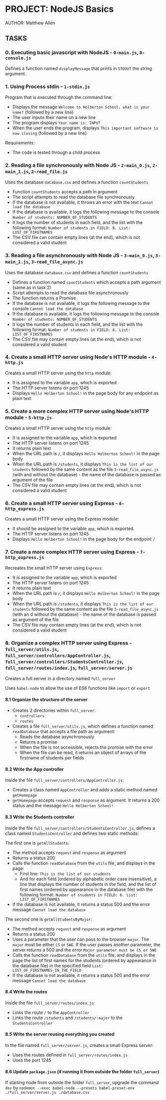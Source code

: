 # PROJECT: NodeJS Basics

AUTHOR: Matthew Allen

## TASKS

### 0. Executing basic javascript with NodeJS - `0-main.js`, `0-console.js`

Defines a function named `displayMessage` that prints in `STDOUT` the string argument.

### 1. Using Process stdin - `1-stdin.js`

Program that is executed through the command line:

* Displays the message `Welcome to Holberton School, what is your name?` (followed by a new line)
* The user inputs their name on a new line
* The program displays `Your name is: INPUT`
* When the user ends the program, displays `This important software is now closing` (followed by a new line)

Requirements:

* The code is tested through a child process

### 2. Reading a file synchronously with Node JS - `2-main_0.js`, `2-main_1.js`, `2-read_file.js`

Uses the database `database.csv` and defines a function `countStudents`

* Function `countStudents` accepts a path in argument
* The script attempts to read the database file synchronously
* If the database is not available, it throws an error with the text `Cannot load the database`
* If the database is available, it logs the following message to the console `Number of students: NUMBER_OF_STUDENTS`
* It logs the number of students in each field, and the list with the following format: `Number of students in FIELD: 6. List: LIST_OF_FIRSTNAMES`
* The CSV file can contain empty lines (at the end), which is not considered a valid student

### 3. Reading a file asynchronously with Node JS - `3-main_0.js`, `3-main_1.js`, `3-read_file_async.js`

Uses the database `database.csv` and defines a function `countStudents`

* Defines a function named `countStudents` which accepts a path argument (same as in task 2)
* Script attempts to read the database file asynchronously
* The function returns a Promise
* If the database is not available, it logs the following message to the console `Cannot load the database`
* If the database is available, it logs the following message to the console `Number of students: NUMBER_OF_STUDENTS`
* It logs the number of students in each field, and the list with the following format: `Number of students in FIELD: 6. List: LIST_OF_FIRSTNAMES`
* The CSV file may contain empty lines (at the end), which is not considered a valid student

### 4. Create a small HTTP server using Node's HTTP module - `4-http.js`

Creates a small HTTP server using the `http` module:

* It is assigned to the variable `app`, which is exported
* The HTTP server listens on port 1245
* Displays `Hello Holberton School!` in the page body for any endpoint as plain text

### 5. Create a more complex HTTP server using Node's HTTP module - `5-http.js`

Creates a small HTTP server using the `http` module:

* It is assigned to the variable `app`, which is exported
* The HTTP server listens on port 1245
* It returns plain text
* When the URL path is `/`, it displays `Hello Holberton School!` in the page body
* When the URL path is `/students`, it displays `This is the list of our students` followed by the same content as the file `3-read_file_async.js` (with and without the database) - the name of the database is passed as argument of the file
* The CSV file may contain empty lines (at the end), which is not considered a valid student

### 6. Create a small HTTP server using Express - `6-http_express.js`

Creates a small HTTP server using the Express module:

* It should be assigned to the variable `app`, which is exported.
* The HTTP server listens on port 1245
* Displays `Hello Holberton School!` in the page body for the endpoint `/`

### 7. Create a more complex HTTP server using Express - `7-http_express.js`

Recreates the small HTTP server using `Express`:

* It is assigned to the variable `app`, which is exported
* The HTTP server listens on port 1245
* It returns plain text
* When the URL path is `/`, it displays `Hello Holberton School!` in the page body
* When the URL path is `/students`, it displays `This is the list of our students` followed by the same content as the file `3-read_file_async.js` (with an d without the database) - the name of the database is passed as argument of the file
* The CSV file may contain empty lines (at the end), which is not considered a valid student

### 8. Organize a complex HTTP server using Express - `full_server/utils.js`, `full_server/controllers/AppController.js`, `full_server/controllers/StudentsController.js`, `full_server/routes/index.js`, `full_server/server.js`

Creates a full server in a directory named `full_server`

Uses `babel-node` to allow the use of ES6 functions like `import` or `export`

#### 8.1 Organize the structure of the server

* Creates 2 directories within `full_server`:
  * `controllers`
  * `routes`
* Creates a file `full_server/utils.js`, which defines a function named `readDatabase` that accepts a file path as argument:
  * Reads the database asynchronously
  * Returns a promise
  * When the file is not accessible, rejects the promise with the error
  * When the file can be read, it returns an object of arrays of the firstname of students per fields

#### 8.2 Write the App controller

Inside the file `full_server/controllers/AppController.js`:

* Creates a class named `AppController` and adds a static method named `getHomepage`
* `getHomepage` accepts `request` and `response` as argument.  It returns a 200 status and the message `Hello Holberton School!`

#### 8.3 Write the Students controller

Inside the file `full_server/controllers/StudentsController.js`, defines a class named `StudentsController` and defines two static methods:

The first one is `getAllStudents`:

* The method accepts `request` and `response` as argument
* Returns a status 200
* Calls the function `readDatabase` from the `utils` file, and displays in the page:
  * First line: `This is the list of our students`
  * And for each field (ordered by alphabetic order case insensitive), a line that displays the number of students in the field, and the list of first names (ordered by appearance in the database file) with the following format: `Number of students in FIELD: 6. List: LIST_OF_FIRSTNAMES`
* If the database is not available, it returns a status 500 and the error message `Cannot load the database`

The second one is `getAllStudentsByMajor`:

* The method accepts `request` and `response` as argument
* Returns a status 200
* Uses a parameter that the user can pass to the browser `major`.  The `major` must be either `CS` or `SWE`. If the user passes another parameter, the server returns a 500 and the error `Major parameter must be CS or SWE`
* Calls the function `readDatabase` from the `utils` file, and displays in the page the list of first names for the students (ordered by appearance in the database file) in the specified field `List: LIST_OF_FIRSTNAMES_IN_THE_FIELD`
* If the database is not available, it returns a status 500 and the error message `Cannot load the database`

#### 8.4 Write the routes

Inside the file `full_server/routes/index.js`:

* Links the route `/` to the `AppController`
* Links the route `/students` and `/students/:major` to the `StudentsController`

#### 8.5 Write the server reusing everything you created

In the file named `full_server/server.js`, creates a small Express server:

* Uses the routes defined in `full_server/routes/index.js`
* Uses the port 1245

#### 8.6 Update `package.json` (if running it from outside the folder `full_server`)

If starting node from outside the folder `full_server`, upgrade the command `dev` by `nodemon --exec babel-node --presets babel-preset-env ./full_server/server.js ./database.csv`
